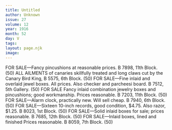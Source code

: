 ```yaml
---
title: Untitled
author: Unknown
issue: 27
volume: 12
year: 1916
month: 52
day: V
tags:
layout: page.njk
image:
---
```

FOR SALE—Fancy pincushions at reasonable prices. B 7898, 11th Block. (50)       ALL AILMENTS of canaries skillfully treated and long claws cut by the Canary Bird King, B 5575, 6th Block. (50)       FOR SALE—Fine inlaid and overlaid jewel boxes. All prices. Also checker and parcheesi board. B 7512, 5th Gallery. (50)       FOR SALE Fancy inlaid combination jewelry boxes and pincushions; good workmanship. Prices reasonable. B 7203, 11th Block. (50)       FOR SALE—Alarm clock, practically new. Will sell cheap. B 7940, 6th Block. (50)       FOR SALE—Sixteen 10-inch records, good condition, $4.75. Also razor, $1.25. B 8023, 1st Block. (50)       FOR SALE—Solid inlaid boxes for sale; prices reasonable. B 7685, 12th Block. (50)       FOR SALE—Inlaid boxes, lined and finished Prices reasonable. B 8059, 7th Block. (50)   

